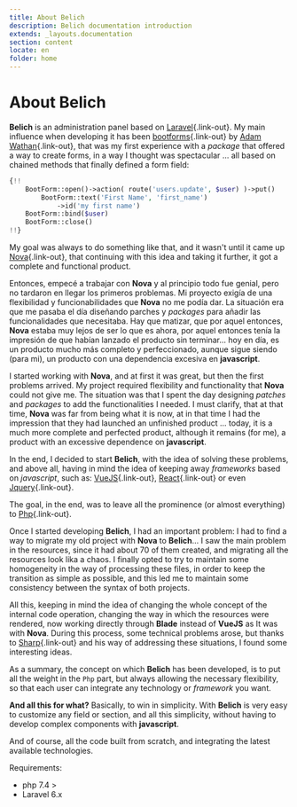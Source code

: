 ```yaml
---
title: About Belich
description: Belich documentation introduction
extends: _layouts.documentation
section: content
locate: en
folder: home
---
```


# About Belich

**Belich** is an administration panel based on [Laravel](https://laravel.com){.link-out}. My main influence when developing it has been [bootforms](https://github.com/adamwathan/bootforms){.link-out} by [Adam Wathan](https://adamwathan.me/){.link-out}, that was my first experience with a *package* that offered a way to create forms, in a way I thought was spectacular ... all based on chained methods that finally defined a form field:

```php
{!! 
    BootForm::open()->action( route('users.update', $user) )->put()
        BootForm::text('First Name', 'first_name') 
            ->id('my first name')
    BootForm::bind($user)
    BootForm::close()
!!}
```

My goal was always to do something like that, and it wasn't until it came up [Nova](https://nova.laravel.com){.link-out}, that continuing with this idea and taking it further, it got a complete and functional product.

Entonces, empecé a trabajar con **Nova** y al principio todo fue genial, pero no tardaron en llegar los primeros problemas. Mi proyecto exigía de una flexibilidad y funcionabilidades que **Nova** no me podía dar. La situación era que me pasaba el día diseñando parches y *packages* para añadir las funcionalidades que necesitaba. Hay que matizar, que por aquel entonces, **Nova** estaba muy lejos de ser lo que es ahora, por aquel entonces tenía la impresión de que habían lanzado el producto sin terminar... hoy en día, es un producto mucho más completo y perfeccionado, aunque sigue siendo (para mi), un producto con una dependencia excesiva en **javascript**. 

I started working with **Nova**, and at first it was great, but then the first problems arrived. My project required flexibility and functionality that **Nova** could not give me. The situation was that I spent the day designing *patches* and *packages* to add the functionalities I needed. I must clarify, that at that time, **Nova** was far from being what it is now, at in that time I had the impression that they had launched an unfinished product ... today, it is a much more complete and perfected product, although it remains (for me), a product with an excessive dependence on **javascript**.

In the end, I decided to start **Belich**, with the idea of solving these problems, and above all, having in mind the idea of keeping away *frameworks* based on *javascript*, such as: [VueJS](https://vuejs.org/){.link-out}, [React](https://reactjs.org){.link-out} or even [Jquery](https://jquery.com/){.link-out}. 

The goal, in the end, was to leave all the prominence (or almost everything) to [Php](http://php.net){.link-out}. 

Once I started developing **Belich**, I had an important problem: I had to find a way to migrate my old project with **Nova** to **Belich**... I saw the main problem in the resources, since it had about 70 of them created, and migrating all the resources look lika a chaos. I finally opted to try to maintain some homogeneity in the way of processing these files, in order to keep the transition as simple as possible, and this led me to maintain some consistency between the syntax of both projects.

All this, keeping in mind the idea of changing the whole concept of the internal code operation, changing the way in which the resources were rendered, now working directly through **Blade** instead of **VueJS** as It was with **Nova**. During this process, some technical problems arose, but thanks to [Sharp](https://github.com/code16/sharp){.link-out} and his way of addressing these situations, I found some interesting ideas.

As a summary, the concept on which **Belich** has been developed, is to put all the weight in the `Php` part, but always allowing the necessary flexibility, so that each user can integrate any technology or *framework* you want.

**And all this for what?** Basically, to win in simplicity. With **Belich** is very easy to customize any field or section, and all this simplicity, without having to develop complex components with **javascript**.

And of course, all the code built from scratch, and integrating the latest available technologies.

Requirements:

- php 7.4 >
- Laravel 6.x
